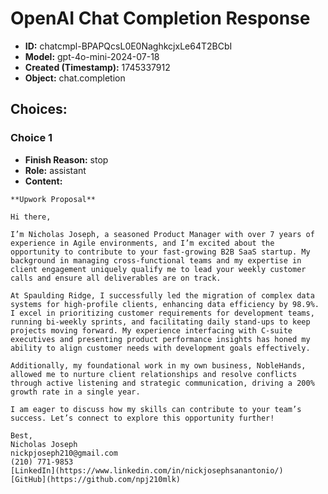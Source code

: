 # OpenAI Chat Completion Response

- **ID:** chatcmpl-BPAPQcsL0E0NaghkcjxLe64T2BCbI
- **Model:** gpt-4o-mini-2024-07-18
- **Created (Timestamp):** 1745337912
- **Object:** chat.completion

## Choices:

### Choice 1

- **Finish Reason:** stop
- **Role:** assistant
- **Content:**
```
**Upwork Proposal**

Hi there,

I’m Nicholas Joseph, a seasoned Product Manager with over 7 years of experience in Agile environments, and I’m excited about the opportunity to contribute to your fast-growing B2B SaaS startup. My background in managing cross-functional teams and my expertise in client engagement uniquely qualify me to lead your weekly customer calls and ensure all deliverables are on track.

At Spaulding Ridge, I successfully led the migration of complex data systems for high-profile clients, enhancing data efficiency by 98.9%. I excel in prioritizing customer requirements for development teams, running bi-weekly sprints, and facilitating daily stand-ups to keep projects moving forward. My experience interfacing with C-suite executives and presenting product performance insights has honed my ability to align customer needs with development goals effectively.

Additionally, my foundational work in my own business, NobleHands, allowed me to nurture client relationships and resolve conflicts through active listening and strategic communication, driving a 200% growth rate in a single year.

I am eager to discuss how my skills can contribute to your team’s success. Let’s connect to explore this opportunity further!

Best,  
Nicholas Joseph  
nickpjoseph210@gmail.com  
(210) 771-9853  
[LinkedIn](https://www.linkedin.com/in/nickjosephsanantonio/)  
[GitHub](https://github.com/npj210mlk)
```

